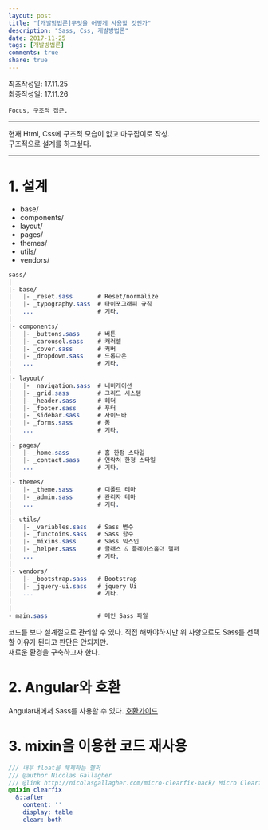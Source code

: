 ```yaml
---
layout: post
title: "[개발방법론]무엇을 어떻게 사용할 것인가"
description: "Sass, Css, 개발방법론"
date: 2017-11-25
tags: [개발방법론]
comments: true
share: true
---
```


최초작성일: 17.11.25  
최종작성일: 17.11.26  

`Focus, 구조적 접근.`  

---

현재 Html, Css에 구조적 모습이 없고 마구잡이로 작성.  
구조적으로 설계를 하고싶다.  

---  

# 1. 설계  

- base/  
- components/  
- layout/  
- pages/  
- themes/  
- utils/  
- vendors/  

```sass
sass/
|
|- base/
|   |- _reset.sass       # Reset/normalize
|   |- _typography.sass  # 타이포그래피 규칙
|   ...                  # 기타.
|
|- components/
|   |- _buttons.sass     # 버튼
|   |- _carousel.sass    # 캐러셀  
|   |- _cover.sass       # 커버  
|   |- _dropdown.sass    # 드롭다운
|   ...                  # 기타.  
|
|- layout/
|   |- _navigation.sass  # 네비게이션
|   |- _grid.sass        # 그리드 시스템   
|   |- _header.sass      # 헤더
|   |- _footer.sass      # 푸터
|   |- _sidebar.sass     # 사이드바
|   |- _forms.sass       # 폼
|   ...                  # 기타.
|
|- pages/
|   |- _home.sass        # 홈 한정 스타일
|   |- _contact.sass     # 연락처 한정 스타일
|   ...                  # 기타.
|
|- themes/
|   |- _theme.sass       # 디폴트 테마 
|   |- _admin.sass       # 관리자 테마
|   ...                  # 기타.
|
|- utils/
|   |- _variables.sass   # Sass 변수
|   |- _functoins.sass   # Sass 함수
|   |- _mixins.sass      # Sass 믹스인   
|   |- _helper.sass      # 클래스 & 플레이스홀더 헬퍼 
|   ...                  # 기타.
|
|- vendors/
|   |- _bootstrap.sass   # Bootstrap   
|   |- _jquery-ui.sass   # jquery Ui   
|   ...                  # 기타.
|
|
- main.sass              # 메인 Sass 파일

```

코드를 보다 설계절으로 관리할 수 있다. 직접 해봐야하지만 위 사항으로도 Sass를 선택할 이유가 된다고 판단은 안되지만.  
새로운 환경을 구축하고자 한다.  

# 2. Angular와 호환  

Angular내에서 Sass를 사용할 수 있다.
[호환가이드](https://scotch.io/tutorials/using-sass-with-the-angular-cli)

# 3. mixin을 이용한 코드 재사용  

```scss
/// 내부 float을 해제하는 헬퍼
/// @author Nicolas Gallagher
/// @link http://nicolasgallagher.com/micro-clearfix-hack/ Micro Clearfix
@mixin clearfix 
  &::after 
    content: ''
    display: table
    clear: both
```